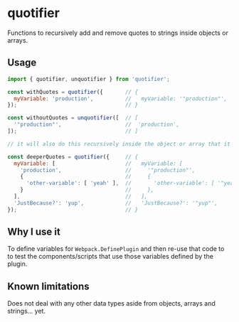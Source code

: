 # quotifier
Functions to recursively add and remove quotes to strings inside objects or
arrays.

## Usage

```javascript
import { quotifier, unquotifier } from 'quotifier';

const withQuotes = quotifier({       // {
  myVariable: 'production',          //   myVariable: '"production"',
});                                  // }

const withoutQuotes = unquotifier([  // [
  '"production"',                    //  'production',
]);                                  // ]

// it will also do this recursively inside the object or array that it is given:

const deeperQuotes = quotifier({     // {
  myVariable: [                      //   myVariable: [
    'production',                    //     '"production"',
    {                                //     {
      'other-variable': [ 'yeah' ],  //       'other-variable': [ '"yeah"' ],
    }                                //     },
  ],                                 //   ],
  'JustBecause?': 'yup',             //   'JustBecause?': '"yup"',
});                                  // }
```

## Why I use it

To define variables for `Webpack.DefinePlugin` and then re-use that code to
to test the components/scripts that use those variables defined by the plugin.

## Known limitations

Does not deal with any other data types aside from objects, arrays and
strings... yet.
